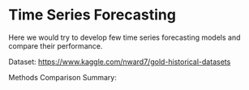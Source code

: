 # Time Series Forecasting

Here we would try to develop few time series forecasting models and compare their performance.

Dataset: https://www.kaggle.com/nward7/gold-historical-datasets

Methods Comparison Summary:

